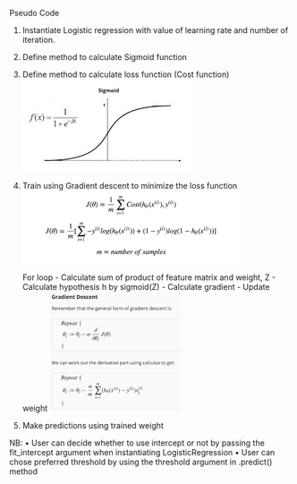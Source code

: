 Pseudo Code
1.	Instantiate Logistic regression with value of learning rate and number of iteration.

2.	Define method to calculate  Sigmoid function

3.	Define method to calculate loss function (Cost function)
![](images/sigmoid.jpg)

4.	Train using Gradient descent  to minimize the loss function
![](images/loss_function.png)


    For loop
        -	Calculate sum of product of feature matrix and weight, Z
        -	Calculate hypothesis h by sigmoid(Z)
        -	Calculate gradient
        -	Update weight
![](images/gradient_descent.png)
5.	Make predictions using trained weight

NB: 
•	User can decide whether to use intercept or not by passing the fit_intercept argument when instantiating LogisticRegression
•	User can chose preferred threshold by using the threshold argument in .predict() method
